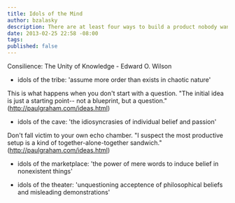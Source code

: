 ```yaml
---
title: Idols of the Mind
author: bzalasky
description: There are at least four ways to build a product nobody wants. 
date: 2013-02-25 22:58 -08:00
tags:
published: false
---
```


Consilience: The Unity of Knowledge - Edward O. Wilson


- idols of the tribe: 'assume more order than exists in chaotic nature'

This is what happens when you don't start with a question. 
"The initial idea is just a starting point-- not a blueprint, but a question." (http://paulgraham.com/ideas.html)

- idols of the cave: 'the idiosyncrasies of individual belief and passion'

Don't fall victim to your own echo chamber.
"I suspect the most productive setup is a kind of together-alone-together sandwich." (http://paulgraham.com/ideas.html)

- idols of the marketplace: 'the power of mere words to induce belief in nonexistent things'


- idols of the theater: 'unquestioning acceptence of philosophical beliefs and misleading demonstrations'